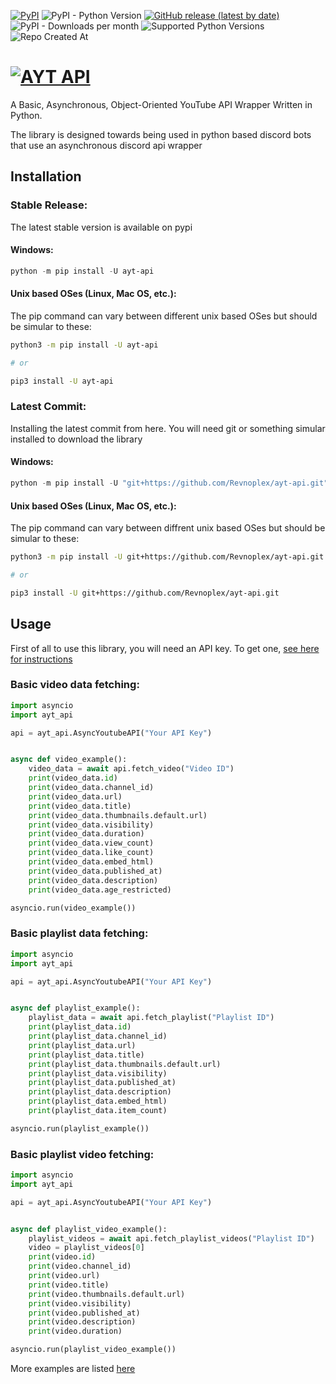 [![PyPI](https://img.shields.io/pypi/v/ayt-api?style=for-the-badge&logo=pypi)](https://pypi.org/project/ayt-api/)
![PyPI - Python Version](https://img.shields.io/pypi/pyversions/ayt-api?style=for-the-badge&logo=python)
[![GitHub release (latest by date)](https://img.shields.io/github/v/release/Revnoplex/ayt-api?style=for-the-badge&logo=github)](https://github.com/revnoplex/ayt-api)
![PyPI - Downloads per month](https://img.shields.io/pypi/dm/ayt-api?style=for-the-badge&logo=pypi)
![Supported Python Versions](https://img.shields.io/python/required-version-toml?tomlFilePath=https%3A%2F%2Fraw.githubusercontent.com%2FRevnoplex%2Fayt-api%2Frefs%2Fheads%2Fmain%2Fpyproject.toml&style=for-the-badge&logo=python)
![Repo Created At](https://img.shields.io/github/created-at/Revnoplex/ayt-api?style=for-the-badge)
# [![AYT API](https://ayt-api.revnoplex.xyz/ayt-api.svg)](https://ayt-api.revnoplex.xyz)

A Basic, Asynchronous, Object-Oriented YouTube API Wrapper Written in Python.

The library is designed towards being used in python based discord bots that use an asynchronous discord api wrapper

## Installation

### Stable Release:
The latest stable version is available on pypi
#### Windows:
```powershell
python -m pip install -U ayt-api
```

#### Unix based OSes (Linux, Mac OS, etc.):
The pip command can vary between different unix based OSes but should be simular to these:
```sh
python3 -m pip install -U ayt-api

# or

pip3 install -U ayt-api
```

### Latest Commit:
Installing the latest commit from here. You will need git or something simular installed to download the library
#### Windows:
```powershell
python -m pip install -U "git+https://github.com/Revnoplex/ayt-api.git"
```

#### Unix based OSes (Linux, Mac OS, etc.):
The pip command can vary between diffrent unix based OSes but should be simular to these:
```sh
python3 -m pip install -U git+https://github.com/Revnoplex/ayt-api.git

# or

pip3 install -U git+https://github.com/Revnoplex/ayt-api.git
```

## Usage

First of all to use this library, you will need an API key. To get one, [see here for instructions](https://ayt-api-docs.revnoplex.xyz/en/latest/usage/obtaining-credentials.html)

### Basic video data fetching:
```python
import asyncio
import ayt_api

api = ayt_api.AsyncYoutubeAPI("Your API Key")


async def video_example():
    video_data = await api.fetch_video("Video ID")
    print(video_data.id)
    print(video_data.channel_id)
    print(video_data.url)
    print(video_data.title)
    print(video_data.thumbnails.default.url)
    print(video_data.visibility)
    print(video_data.duration)
    print(video_data.view_count)
    print(video_data.like_count)
    print(video_data.embed_html)
    print(video_data.published_at)
    print(video_data.description)
    print(video_data.age_restricted)

asyncio.run(video_example())
```

### Basic playlist data fetching:
```python
import asyncio
import ayt_api

api = ayt_api.AsyncYoutubeAPI("Your API Key")


async def playlist_example():
    playlist_data = await api.fetch_playlist("Playlist ID")
    print(playlist_data.id)
    print(playlist_data.channel_id)
    print(playlist_data.url)
    print(playlist_data.title)
    print(playlist_data.thumbnails.default.url)
    print(playlist_data.visibility)
    print(playlist_data.published_at)
    print(playlist_data.description)
    print(playlist_data.embed_html)
    print(playlist_data.item_count)

asyncio.run(playlist_example())
```

### Basic playlist video fetching:
```python
import asyncio
import ayt_api

api = ayt_api.AsyncYoutubeAPI("Your API Key")


async def playlist_video_example():
    playlist_videos = await api.fetch_playlist_videos("Playlist ID")
    video = playlist_videos[0]
    print(video.id)
    print(video.channel_id)
    print(video.url)
    print(video.title)
    print(video.thumbnails.default.url)
    print(video.visibility)
    print(video.published_at)
    print(video.description)
    print(video.duration)

asyncio.run(playlist_video_example())
```

More examples are listed [here](https://github.com/Revnoplex/ayt-api/tree/main/examples)
